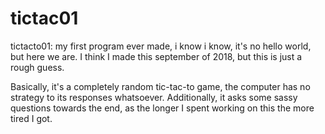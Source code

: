# tictac01
tictacto01: my first program ever made, i know i know, it's no hello world, but here we are.  I think I made this september of 2018, but this is just a rough guess.

Basically, it's a completely random tic-tac-to game, the computer has no strategy to its responses whatsoever.  Additionally, it asks some sassy questions towards the end, as the longer I spent working on this the more tired I got.  
